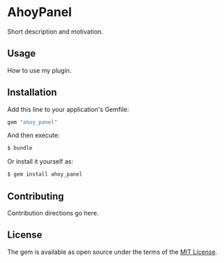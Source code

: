 # AhoyPanel
Short description and motivation.

## Usage
How to use my plugin.

## Installation
Add this line to your application's Gemfile:

```ruby
gem "ahoy_panel"
```

And then execute:
```bash
$ bundle
```

Or install it yourself as:
```bash
$ gem install ahoy_panel
```

## Contributing
Contribution directions go here.

## License
The gem is available as open source under the terms of the [MIT License](https://opensource.org/licenses/MIT).
